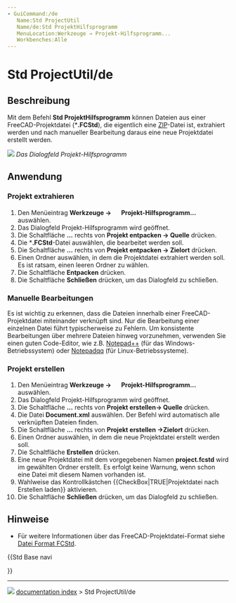 ```yaml
---
- GuiCommand:/de
   Name:Std ProjectUtil
   Name/de:Std ProjektHilfsprogramm
   MenuLocation:Werkzeuge → Projekt-Hilfsprogramm...
   Workbenches:Alle
---
```


# Std ProjectUtil/de



## Beschreibung

Mit dem Befehl **Std ProjektHilfsprogramm** können Dateien aus einer FreeCAD-Projektdatei (***.FCStd**), die eigentlich eine [ZIP](https://en.wikipedia.org/wiki/Zip_(file_format))-Datei ist, extrahiert werden und nach manueller Bearbeitung daraus eine neue Projektdatei erstellt werden.

![](images/Project_utility_en.png ) 
*Das Dialogfeld Projekt-Hilfsprogramm*



## Anwendung



### Projekt extrahieren 

1.  Den Menüeintrag **Werkzeuge → <img src="images/Std_ProjectUtil.svg" width=16px> Projekt-Hilfsprogramm...** auswählen.
2.  Das Dialogfeld Projekt-Hilfsprogramm wird geöffnet.
3.  Die Schaltfläche **...** rechts von **Projekt entpacken → Quelle** drücken.
4.  Die ***.FCStd**-Datei auswählen, die bearbeitet werden soll.
5.  Die Schaltfläche **...** rechts von **Projekt entpacken → Zielort** drücken.
6.  Einen Ordner auswählen, in dem die Projektdatei extrahiert werden soll. Es ist ratsam, einen leeren Ordner zu wählen.
7.  Die Schaltfläche **Entpacken** drücken.
8.  Die Schaltfläche **Schließen** drücken, um das Dialogfeld zu schließen.



### Manuelle Bearbeitungen 

Es ist wichtig zu erkennen, dass die Dateien innerhalb einer FreeCAD-Projektdatei miteinander verknüpft sind. Nur die Bearbeitung einer einzelnen Datei führt typischerweise zu Fehlern. Um konsistente Bearbeitungen über mehrere Dateien hinweg vorzunehmen, verwenden Sie einen guten Code-Editor, wie z.B. [Notepad++](http://notepad-plus-plus.org/) (für das Windows-Betriebssystem) oder [Notepadqq](https://notepadqq.com/s/) (für Linux-Betriebssysteme).



### Projekt erstellen 

1.  Den Menüeintrag **Werkzeuge → <img src="images/Std_ProjectUtil.svg" width=16px> Projekt-Hilfsprogramm...** auswählen.
2.  Das Dialogfeld Projekt-Hilfsprogramm wird geöffnet.
3.  Die Schaltfläche **...** rechts von **Projekt erstellen→ Quelle** drücken.
4.  Die Datei **Document.xml** auswählen. Der Befehl wird automatisch alle verknüpften Dateien finden.
5.  Die Schaltfläche **...** rechts von **Projekt erstellen →Zielort** drücken.
6.  Einen Ordner auswählen, in dem die neue Projektdatei erstellt werden soll.
7.  Die Schaltfläche **Erstellen** drücken.
8.  Eine neue Projektdatei mit dem vorgegebenen Namen **project.fcstd** wird im gewählten Ordner erstellt. Es erfolgt keine Warnung, wenn schon eine Datei mit diesem Namen vorhanden ist.
9.  Wahlweise das Kontrollkästchen {{CheckBox|TRUE|Projektdatei nach Erstellen laden}} aktivieren.
10. Die Schaltfläche **Schließen** drücken, um das Dialogfeld zu schließen.



## Hinweise

-   Für weitere Informationen über das FreeCAD-Projektdatei-Format siehe [Datei Format FCStd](File_Format_FCStd/de.md).





{{Std Base navi

}}



---
![](images/Button_right.svg) [documentation index](../README.md) > Std ProjectUtil/de
